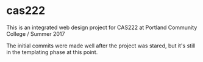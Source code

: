 # cas222
This is an integrated web design project for CAS222 at Portland Community College / Summer 2017

The initial commits were made well after the project was stared, but it's still in the templating phase at this point.
